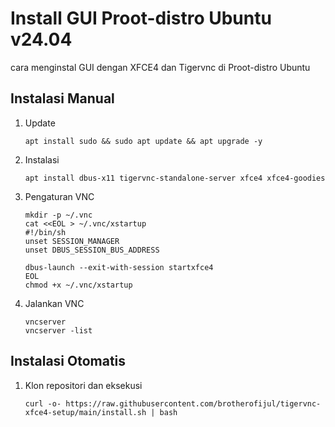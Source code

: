 # Install GUI Proot-distro Ubuntu v24.04

cara menginstal GUI dengan XFCE4 dan Tigervnc di Proot-distro Ubuntu


## Instalasi Manual
1. Update
   ```
   apt install sudo && sudo apt update && apt upgrade -y
   ```

3. Instalasi
   ```
   apt install dbus-x11 tigervnc-standalone-server xfce4 xfce4-goodies
   ```

5. Pengaturan VNC
   ```
   mkdir -p ~/.vnc
   cat <<EOL > ~/.vnc/xstartup
   #!/bin/sh
   unset SESSION_MANAGER
   unset DBUS_SESSION_BUS_ADDRESS

   dbus-launch --exit-with-session startxfce4
   EOL
   chmod +x ~/.vnc/xstartup
   ```

6. Jalankan VNC
   ```
   vncserver
   vncserver -list
   ```
   
## Instalasi Otomatis
1. Klon repositori dan eksekusi
   ```
   curl -o- https://raw.githubusercontent.com/brotherofijul/tigervnc-xfce4-setup/main/install.sh | bash
   ```

